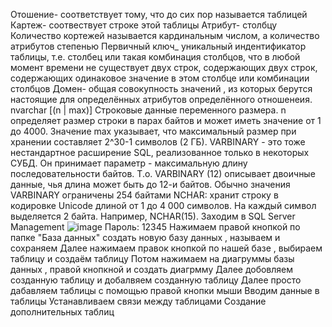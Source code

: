  Отошение- соответствует тому, что до сих пор называется таблицей
 Картеж- соотвествует строке этой таблицы
 Атрибут- столбцу
 Количество кортежей называется кардинальным числом, а количество атрибутов степенью
 Первичный ключ_ уникальный индентификатор таблицы, т.е. столбец или такая комбинация столбцов, что в любой момент времени не существует двух строк, содержающих двух строк, содержающих одинаковое значение в этом столбце или комбинации столбцов
 Домен- общая совокупность значений , из которых берутся настоящие для определённых атрибутов определённого отношенеия.
 nvarchar [(n | max)] Строковые данные переменного размера. n определяет размер строки в парах байтов и может иметь значение от 1 до 4000. Значение max указывает, что максимальный размер при хранении составляет 2^30-1 символов (2 ГБ).
 VARBINARY - это тоже нестандартное расширение SQL, реализованное только в некоторых СУБД. Он принимает параметр - максимальную длину последовательности байтов. Т.о. VARBINARY (12) описывает двоичные данные, чья длина может быть до 12-и байтов. Обычно значения VARBINARY ограничены 254 байтами
 NCHAR: хранит строку в кодировке Unicode длиной от 1 до 4 000 символов. На каждый символ выделяется 2 байта. Например, NCHAR(15).
 Заходим в SQL Server Management
 ![image](https://user-images.githubusercontent.com/90375458/134860002-35d8a309-ed2a-4434-b1ed-5d2b6147bd5d.png)
  Пароль: 12345
  Нажимаем правой кнопкой по папке "База данных" создать новую базу данных , называем и сохраняем
  Далее нажимаем правок кнопкой по нашей базе , выбираем таблицу и создаём таблицу
  Потом нажимаем на диагруммы базы данных , правой кнопкной и создать диагрмму 
  Далее добовляем созданную таблицу и добалвяем созданную таблицу
  Далее просто дабавляем таблицы с помощью правой кнопки мыши
  Вводим данные в таблицы
  Устанавливаем связи между таблицами
  Создание дополнительных таблиц
